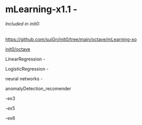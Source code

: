 # mLearning-x1.1 -

###### Included in init0:

https://github.com/suiGn/init0/tree/main/octave/mLearning-xo

[init0/octave](init0/octave)

LinearRegression - 

LogisticRegression - 

neural networks - 

anomalyDetection_recomender

-ex3

-ex5

-ex6
